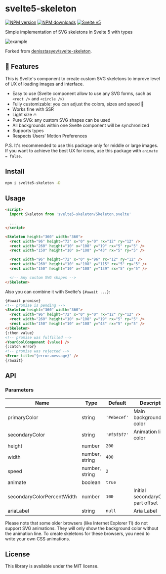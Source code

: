 # svelte5-skeleton

[![NPM version](https://img.shields.io/npm/v/svelte5-skeleton.svg?style=flat)](https://www.npmjs.com/package/svelte5-skeleton) [![NPM downloads](https://img.shields.io/npm/dm/svelte5-skeleton.svg?style=flat)](https://www.npmjs.com/package/svelte5-skeleton) [![Svelte v5](https://img.shields.io/badge/svelte-v5-blueviolet.svg)](https://svelte.dev)

Simple implementation of SVG skeletons in Svelte 5 with types

![example](https://user-images.githubusercontent.com/25938785/90191444-8f443b80-ddc9-11ea-918f-da77070549b8.gif)

Forked from [denisstasyev/svelte-skeleton](https://github.com/denisstasyev/svelte-skeleton).

## :rocket: Features

This is Svelte's component to create custom SVG skeletons to improve level of UX of loading images and interface.

- Easy to use (Svelte component allow to use any SVG forms, such as `<rect />` and `<circle />`)
- Fully customizable: you can adjust the colors, sizes and speed :t-rex:
- Works fine with SSR
- Light size :fire:
- Pure SVG: any custom SVG shapes can be used
- All backgrounds within one Svelte component will be synchronized
- Supports types
- Respects Users' Motion Preferences

P.S. It's recommended to use this package only for middle or large images. If you want to achieve the best UX for icons, use this package with `animate = false`.

## Install

```bash
npm i svelte5-skeleton -D
```

## Usage

```html
<script>
  import Skeleton from 'svelte5-skeleton/Skeleton.svelte'

  ...
</script>

<Skeleton height="360" width="360">
  <rect width="96" height="72" x="0" y="0" rx="12" ry="12" />
  <rect width="260" height="10" x="108" y="19" rx="5" ry="5" />
  <rect width="150" height="10" x="108" y="43" rx="5" ry="5" />

  <rect width="96" height="72" x="0" y="96" rx="12" ry="12" />
  <rect width="260" height="10" x="108" y="115" rx="5" ry="5" />
  <rect width="150" height="10" x="108" y="139" rx="5" ry="5" />

  <!-- Any custom SVG shapes -->
</Skeleton>
```

Also you can combine it with Svelte's `{#await ...}`:

```html
{#await promise}
<!-- promise is pending -->
<Skeleton height="360" width="360">
  <rect width="96" height="72" x="0" y="0" rx="12" ry="12" />
  <rect width="260" height="10" x="108" y="19" rx="5" ry="5" />
  <rect width="150" height="10" x="108" y="43" rx="5" ry="5" />
</Skeleton>
{:then value}
<!-- promise was fulfilled -->
<YourCoolComponent {value} />
{:catch error}
<!-- promise was rejected -->
<Error title="{error.message}" />
{/await}
```

## API

### Parameters

| Name                       | Type           | Default     | Description                        |
| -------------------------- | -------------- | ----------- | ---------------------------------- |
| primaryColor               | string         | `'#ebecef'` | Main background color              |
| secondaryColor             | string         | `'#f5f5f7'` | Animation line color               |
| height                     | number         | `200`       |                                    |
| width                      | number, string | `400`       |                                    |
| speed                      | number, string | `2`         |                                    |
| animate                    | boolean        | `true`      |                                    |
| secondaryColorPercentWidth | number         | `100`       | Initial secondaryColor-part offset |
| ariaLabel                  | string         | `null`      | Aria Label                         |

Please note that some older browsers (like Internet Explorer 11) do not support SVG animations. They will only show the background color without the animation line. To create skeletons for these browsers, you need to write your own CSS animations.

## License

This library is available under the MIT license.
